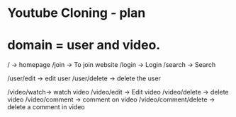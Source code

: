 # Youtube Cloning - plan

# domain = user and video.

/ -> homepage
/join -> To join website
/login -> Login
/search -> Search

/user/edit -> edit user
/user/delete -> delete the user

/video/watch-> watch video
/video/edit -> Edit video
/video/delete -> delete video
/video/comment -> comment on video
/video/comment/delete -> delete a comment in video
